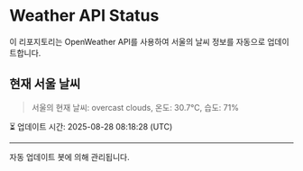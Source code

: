 
# Weather API Status

이 리포지토리는 OpenWeather API를 사용하여 서울의 날씨 정보를 자동으로 업데이트합니다.

## 현재 서울 날씨
> 서울의 현재 날씨: overcast clouds, 온도: 30.7°C, 습도: 71%

⏳ 업데이트 시간: 2025-08-28 08:18:28 (UTC)

---
자동 업데이트 봇에 의해 관리됩니다.
